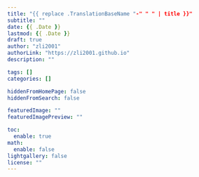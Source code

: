 ```yaml
---
title: "{{ replace .TranslationBaseName "-" " " | title }}"
subtitle: ""
date: {{ .Date }}
lastmod: {{ .Date }}
draft: true
author: "zli2001"
authorLink: "https://zli2001.github.io"
description: ""

tags: []
categories: []

hiddenFromHomePage: false
hiddenFromSearch: false

featuredImage: ""
featuredImagePreview: ""

toc:
  enable: true
math:
  enable: false
lightgallery: false
license: ""
---
```


<!--more-->
